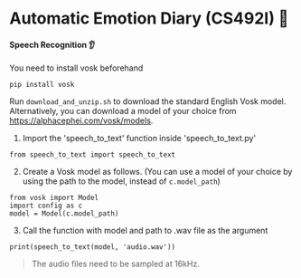 # Automatic Emotion Diary (CS492I) 📖
#### Speech Recognition 👂

You need to install vosk beforehand
```
pip install vosk
```

Run `download_and_unzip.sh` to download the standard English Vosk model.
Alternatively, you can download a model of your choice from https://alphacephei.com/vosk/models.

1. Import the 'speech_to_text' function inside 'speech_to_text.py'
```
from speech_to_text import speech_to_text
```
2. Create a Vosk model as follows. (You can use a model of your choice by using the path to the model, instead of `c.model_path`)
```
from vosk import Model
import config as c
model = Model(c.model_path)
```
3. Call the function with model and path to .wav file as the argument
```
print(speech_to_text(model, 'audio.wav'))
```

> The audio files need to be sampled at 16kHz.
